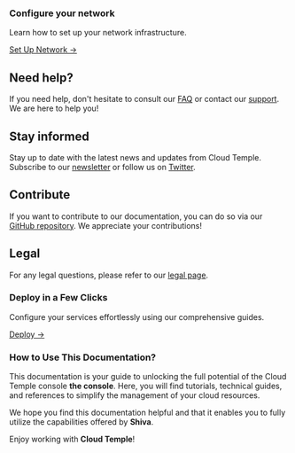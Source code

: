 <h3>Configure your network</h3>
    <p>Learn how to set up your network infrastructure.</p>
    <a href="../network/" class="card-link">Set Up Network &rarr;</a>
  </div>
</div>

## Need help?

If you need help, don't hesitate to consult our [FAQ](../faq/) or contact our [support](../support/). We are here to help you!

## Stay informed

Stay up to date with the latest news and updates from Cloud Temple. Subscribe to our [newsletter](../newsletter/) or follow us on [Twitter](https://twitter.com/CloudTemple).

## Contribute

If you want to contribute to our documentation, you can do so via our [GitHub repository](https://github.com/CloudTemple/documentation). We appreciate your contributions!

## Legal

For any legal questions, please refer to our [legal page](../legal/).
<h3>Deploy in a Few Clicks</h3>
<p>Configure your services effortlessly using our comprehensive guides.</p>
<a href="../console/" class="card-link">Deploy &rarr;</a>
</div>

</div>

### How to Use This Documentation?
This documentation is your guide to unlocking the full potential of the Cloud Temple console **the console**. Here, you will find tutorials, technical guides, and references to simplify the management of your cloud resources.

We hope you find this documentation helpful and that it enables you to fully utilize the capabilities offered by **Shiva**.

Enjoy working with **Cloud Temple**!